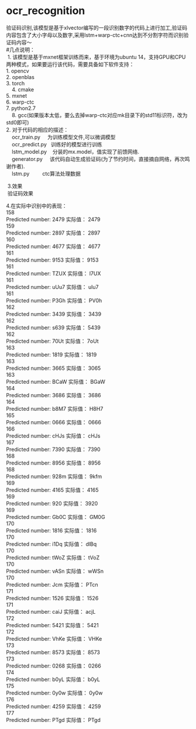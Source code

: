 # ocr_recognition
验证码识别,该模型是基于xlvector编写的一段识别数字的代码上进行加工,验证码内容包含了大小字母以及数字,采用lstm+warp-ctc+cnn达到不分割字符而识别验证码内容～  
#几点说明：  
  1. 该模型是基于mxnet框架训练而来，基于环境为ubuntu 14，支持GPU和CPU两种模式，如果要运行该代码，需要具备如下软件支持：   
     1. opencv   
     2. openblas   
     3. torch   
     4. cmake   
     5. mxnet   
     6. warp-ctc   
     7. python2.7   
     8. gcc(如果版本太低，要么去掉warp-ctc对应mk目录下的std11标识符，改为std0即可)   
  2. 对于代码的相应的描述：    
     ocr_train.py     为训练模型文件,可以微调模型   
     ocr_predict.py   训练好的模型进行训练   
     lstm_model.py    分装的mx.model，值实现了前馈网络.   
     generator.py     该代码自动生成验证码(为了节约时间，直接摘自网络，再次鸣谢作者).    
     lstm.py          ctc算法处理数据     
            
  3.效果    
  验证码效果  

  
 4.在实际中识别中的表现：   
158  
Predicted number: 2479  实际值： 2479   
159   
Predicted number: 2897  实际值： 2897   
160     
Predicted number: 4677  实际值： 4677    
161    
Predicted number: 9153  实际值： 9153    
161    
Predicted number: TZUX  实际值： l7UX    
161    
Predicted number: uUu7  实际值： ulu7     
161    
Predicted number: P3Gh  实际值： PV0h    
162     
Predicted number: 3439  实际值： 3439    
162    
Predicted number: s639  实际值： 5439    
162    
Predicted number: 70Ut  实际值： 7oUt   
163    
Predicted number: 1819  实际值： 1819    
163    
Predicted number: 3665  实际值： 3065    
163    
Predicted number: BCaW  实际值： BGaW    
164    
Predicted number: 3686  实际值： 3686     
164    
Predicted number: b8M7  实际值： H8H7    
165     
Predicted number: 0666  实际值： 0666    
166    
Predicted number: cHJs  实际值： cHJs     
167     
Predicted number: 7390  实际值： 7390     
168    
Predicted number: 8956  实际值： 8956    
168    
Predicted number: 928m  实际值： 9kfm     
169     
Predicted number: 4165  实际值： 4165    
169     
Predicted number: 920  实际值： 3920    
169     
Predicted number: Gb0C  实际值： GM0G    
170    
Predicted number: 1816  实际值： 1816    
170     
Predicted number: i1Dq  实际值： dlBq     
170     
Predicted number: tWoZ  实际值： tVoZ     
170    
Predicted number: vASn  实际值： wWSn     
170     
Predicted number: Jcm  实际值： PTcn    
171    
Predicted number: 1526  实际值： 1526     
171    
Predicted number: caiJ  实际值： acjL    
172    
Predicted number: 5421  实际值： 5421    
172    
Predicted number: VhKe  实际值： VHKe    
173     
Predicted number: 8573  实际值： 8573    
173    
Predicted number: 0268  实际值： 0266     
174     
Predicted number: b0yL  实际值： b0yL     
175    
Predicted number: 0y0w  实际值： 0y0w    
176    
Predicted number: 4259  实际值： 4259     
177     
Predicted number: PTgd  实际值： PTgd     

